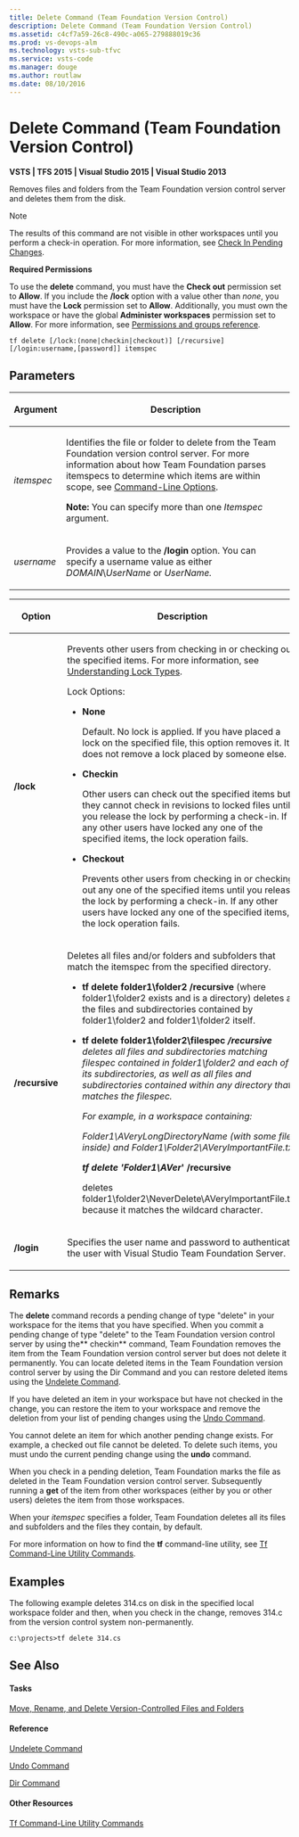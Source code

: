```yaml
---
title: Delete Command (Team Foundation Version Control)
description: Delete Command (Team Foundation Version Control)
ms.assetid: c4cf7a59-26c8-490c-a065-279888019c36
ms.prod: vs-devops-alm
ms.technology: vsts-sub-tfvc
ms.service: vsts-code
ms.manager: douge
ms.author: routlaw
ms.date: 08/10/2016
---
```


# Delete Command (Team Foundation Version Control)

**VSTS | TFS 2015 | Visual Studio 2015 | Visual Studio 2013**

Removes files and folders from the Team Foundation version control server and deletes them from the disk.

> [!NOTE]
> The results of this command are not visible in other workspaces until you perform a check-in operation. For more information, see [Check In Pending Changes](https://msdn.microsoft.com/library/ms181411).

**Required Permissions**

To use the **delete** command, you must have the **Check out** permission set to **Allow**. If you include the **/lock** option with a value other than *none*, you must have the **Lock** permission set to **Allow**. Additionally, you must own the workspace or have the global **Administer workspaces** permission set to **Allow**. For more information, see [Permissions and groups reference](../security/permissions.md).

    tf delete [/lock:(none|checkin|checkout)] [/recursive] [/login:username,[password]] itemspec
## Parameters

<table><thead>
<tr><th><p><strong>Argument</strong></p></th><th><p><strong>Description</strong></p></th></tr></thead><tbody>
<tr>
	<td><p><em>itemspec</em></p></td>
	<td><p>Identifies the file or folder to delete from the Team Foundation version control server. For more information about how Team Foundation parses itemspecs to determine which items are within scope, see <a href="https://msdn.microsoft.com/library/4y2ash30)">Command-Line Options</a>.</p><p><strong>Note:</strong> You can specify more than one <em>Itemspec</em> argument.</p></td></tr>
<tr>
	<td><p><em>username</em></p></td>
	<td><p>Provides a value to the <strong>/login</strong> option. You can specify a username value as either <em>DOMAIN</em>\<em>UserName</em> or <em>UserName.</em></p></td></tr></tbody>
</table>

<table><thead>
<tr><th><p><strong>Option</strong></p></th><th><p><strong>Description</strong></p></th></tr></thead><tbody>
<tr>
	<td><p><strong>/lock</strong></p></td>
	<td><p>Prevents other users from checking in or checking out the specified items. For more information, see <a href="understand-lock-types.md">Understanding Lock Types</a>.</p><p>Lock Options:</p><ul><li><p><strong>None</strong></p><p>Default. No lock is applied. If you have placed a lock on the specified file, this option removes it. It does not remove a lock placed by someone else.</p></li><li><p><strong>Checkin</strong></p><p>Other users can check out the specified items but they cannot check in revisions to locked files until you release the lock by performing a check-in. If any other users have locked any one of the specified items, the lock operation fails.</p></li><li><p><strong>Checkout</strong></p><p>Prevents other users from checking in or checking out any one of the specified items until you release the lock by performing a check-in. If any other users have locked any one of the specified items, the lock operation fails.</p></li></ul></td></tr>
<tr>
	<td><p><strong>/recursive</strong></p></td>
	<td><p>Deletes all files and/or folders and subfolders that match the itemspec from the specified directory.</p><ul><li><p><strong>tf delete folder1\folder2 /recursive</strong> (where folder1\folder2 exists and is a directory) deletes all the files and subdirectories contained by folder1\folder2 and folder1\folder2 itself.</p></li><li><p><strong>tf delete folder1\folder2\filespec<em> /recursive</strong> deletes all files and subdirectories matching filespec contained in folder1\folder2 and each of its subdirectories, as well as all files and subdirectories contained within any directory that matches the filespec.</p><p>For example, in a workspace containing:</p><p>Folder1\AVeryLongDirectoryName (with some files inside) and Folder1\Folder2\AVeryImportantFile.txt</p><p><strong>tf delete 'Folder1\AVer</em>' /recursive</strong></p><p>deletes folder1\folder2\NeverDelete\AVeryImportantFile.txt because it matches the wildcard character.</p></li></ul></td></tr>
<tr>
	<td><p><strong>/login</strong></p></td>
	<td><p>Specifies the user name and password to authenticate the user with Visual Studio Team Foundation Server.</p></td></tr></tbody>
</table>

## Remarks
The **delete** command records a pending change of type "delete" in your workspace for the items that you have specified. When you commit a pending change of type "delete" to the Team Foundation version control server by using the** checkin** command, Team Foundation removes the item from the Team Foundation version control server but does not delete it permanently. You can locate deleted items in the Team Foundation version control server by using the Dir Command and you can restore deleted items using the [Undelete Command](undelete-command.md).

If you have deleted an item in your workspace but have not checked in the change, you can restore the item to your workspace and remove the deletion from your list of pending changes using the [Undo Command](undo-command.md).

You cannot delete an item for which another pending change exists. For example, a checked out file cannot be deleted. To delete such items, you must undo the current pending change using the **undo** command.

When you check in a pending deletion, Team Foundation marks the file as deleted in the Team Foundation version control server. Subsequently running a **get** of the item from other workspaces (either by you or other users) deletes the item from those workspaces.

When your *itemspec* specifies a folder, Team Foundation deletes all its files and subfolders and the files they contain, by default.

For more information on how to find the **tf** command-line utility, see [Tf Command-Line Utility Commands](https://msdn.microsoft.com/library/z51z7zy0).
## Examples
The following example deletes 314.cs on disk in the specified local workspace folder and then, when you check in the change, removes 314.c from the version control system non-permanently.

    c:\projects>tf delete 314.cs

## See Also

#### Tasks

[Move, Rename, and Delete Version-Controlled Files and Folders](rename-move-files-folders.md)

#### Reference

[Undelete Command](undelete-command.md)

[Undo Command](undo-command.md)

[Dir Command](dir-command.md)

#### Other Resources

[Tf Command-Line Utility Commands](https://msdn.microsoft.com/library/z51z7zy0)
